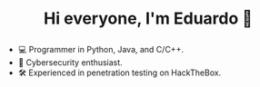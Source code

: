 <p style="text-align: center; font-size: 2em; font-weight: bold;">
    Hi everyone, I'm Eduardo 👋
</p>


- 💻 Programmer in Python, Java, and C/C++.
- 🔐 Cybersecurity enthusiast.
- 🛠️ Experienced in penetration testing on HackTheBox.


